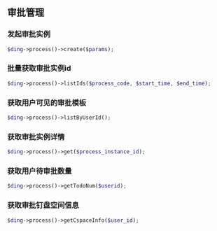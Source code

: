 ## 审批管理

### 发起审批实例
```php
$ding->process()->create($params);
```

### 批量获取审批实例id
```php
$ding->process()->listIds($process_code, $start_time, $end_time);
```

### 获取用户可见的审批模板
```php
$ding->process()->listByUserId();
```

### 获取审批实例详情
```php
$ding->process()->get($process_instance_id);
```

### 获取用户待审批数量
```php
$ding->process()->getTodoNum($userid);
```

### 获取审批钉盘空间信息
```php
$ding->process()->getCspaceInfo($user_id);
```
